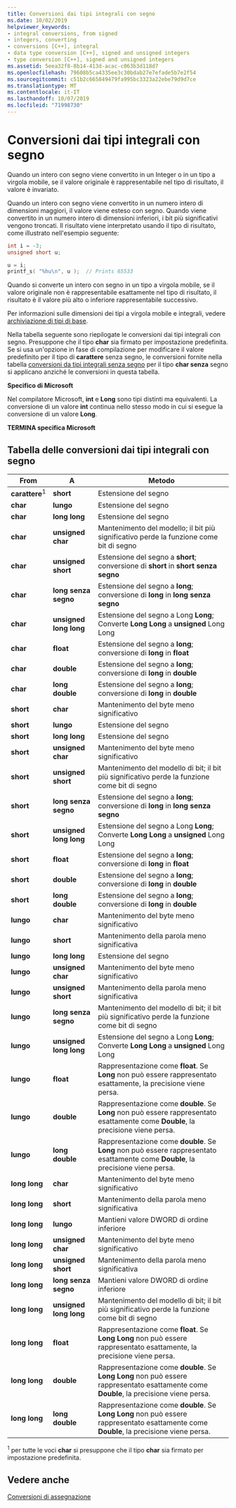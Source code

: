 ```yaml
---
title: Conversioni dai tipi integrali con segno
ms.date: 10/02/2019
helpviewer_keywords:
- integral conversions, from signed
- integers, converting
- conversions [C++], integral
- data type conversion [C++], signed and unsigned integers
- type conversion [C++], signed and unsigned integers
ms.assetid: 5eea32f8-8b14-413d-acac-c063b3d118d7
ms.openlocfilehash: 79608b5ca4335ee3c30bdab27e7efade5b7e2f54
ms.sourcegitcommit: c51b2c665849479fa995bc3323a22ebe79d9d7ce
ms.translationtype: MT
ms.contentlocale: it-IT
ms.lasthandoff: 10/07/2019
ms.locfileid: "71998730"
---
```

# <a name="conversions-from-signed-integral-types"></a>Conversioni dai tipi integrali con segno

Quando un intero con segno viene convertito in un Integer o in un tipo a virgola mobile, se il valore originale è rappresentabile nel tipo di risultato, il valore è invariato.

Quando un intero con segno viene convertito in un numero intero di dimensioni maggiori, il valore viene esteso con segno. Quando viene convertito in un numero intero di dimensioni inferiori, i bit più significativi vengono troncati. Il risultato viene interpretato usando il tipo di risultato, come illustrato nell'esempio seguente:

```C
int i = -3;
unsigned short u;

u = i;
printf_s( "%hu\n", u );  // Prints 65533
```

Quando si converte un intero con segno in un tipo a virgola mobile, se il valore originale non è rappresentabile esattamente nel tipo di risultato, il risultato è il valore più alto o inferiore rappresentabile successivo.

Per informazioni sulle dimensioni dei tipi a virgola mobile e integrali, vedere [archiviazione di tipi di base](../c-language/storage-of-basic-types.md).

Nella tabella seguente sono riepilogate le conversioni dai tipi integrali con segno. Presuppone che il tipo **char** sia firmato per impostazione predefinita. Se si usa un'opzione in fase di compilazione per modificare il valore predefinito per il tipo di **carattere** senza segno, le conversioni fornite nella tabella [conversioni da tipi integrali senza segno](../c-language/conversions-from-unsigned-integral-types.md) per il tipo **char senza** segno si applicano anziché le conversioni in questa tabella.

**Specifico di Microsoft**

Nel compilatore Microsoft, **int** e **Long** sono tipi distinti ma equivalenti. La conversione di un valore **int** continua nello stesso modo in cui si esegue la conversione di un valore **Long**.

**TERMINA specifica Microsoft**

## <a name="table-of-conversions-from-signed-integral-types"></a>Tabella delle conversioni dai tipi integrali con segno

|From|A|Metodo|
|----------|--------|------------|
|**carattere**<sup>1</sup>|**short**|Estensione del segno|
|**char**|**lungo**|Estensione del segno|
|**char**|**long long**|Estensione del segno|
|**char**|**unsigned char**|Mantenimento del modello; il bit più significativo perde la funzione come bit di segno|
|**char**|**unsigned short**|Estensione del segno a **short**; conversione di **short** in **short senza segno**|
|**char**|**long senza segno**|Estensione del segno a **long**; conversione di **long** in **long senza segno**|
|**char**|**unsigned long long**|Estensione del segno a Long **Long**; Converte **Long Long** a **unsigned** Long Long|
|**char**|**float**|Estensione del segno a **long**; conversione di **long** in **float**|
|**char**|**double**|Estensione del segno a **long**; conversione di **long** in **double**|
|**char**|**long double**|Estensione del segno a **long**; conversione di **long** in **double**|
|**short**|**char**|Mantenimento del byte meno significativo|
|**short**|**lungo**|Estensione del segno|
|**short**|**long long**|Estensione del segno|
|**short**|**unsigned char**|Mantenimento del byte meno significativo|
|**short**|**unsigned short**|Mantenimento del modello di bit; il bit più significativo perde la funzione come bit di segno|
|**short**|**long senza segno**|Estensione del segno a **long**; conversione di **long** in **long senza segno**|
|**short**|**unsigned long long**|Estensione del segno a Long **Long**; Converte **Long Long** a **unsigned** Long Long|
|**short**|**float**|Estensione del segno a **long**; conversione di **long** in **float**|
|**short**|**double**|Estensione del segno a **long**; conversione di **long** in **double**|
|**short**|**long double**|Estensione del segno a **long**; conversione di **long** in **double**|
|**lungo**|**char**|Mantenimento del byte meno significativo|
|**lungo**|**short**|Mantenimento della parola meno significativa|
|**lungo**|**long long**|Estensione del segno|
|**lungo**|**unsigned char**|Mantenimento del byte meno significativo|
|**lungo**|**unsigned short**|Mantenimento della parola meno significativa|
|**lungo**|**long senza segno**|Mantenimento del modello di bit; il bit più significativo perde la funzione come bit di segno|
|**lungo**|**unsigned long long**|Estensione del segno a Long **Long**; Converte **Long Long** a **unsigned** Long Long|
|**lungo**|**float**|Rappresentazione come **float**. Se **Long** non può essere rappresentato esattamente, la precisione viene persa.|
|**lungo**|**double**|Rappresentazione come **double**. Se **Long** non può essere rappresentato esattamente come **Double**, la precisione viene persa.|
|**lungo**|**long double**|Rappresentazione come **double**. Se **Long** non può essere rappresentato esattamente come **Double**, la precisione viene persa.|
|**long long**|**char**|Mantenimento del byte meno significativo|
|**long long**|**short**|Mantenimento della parola meno significativa|
|**long long**|**lungo**|Mantieni valore DWORD di ordine inferiore|
|**long long**|**unsigned char**|Mantenimento del byte meno significativo|
|**long long**|**unsigned short**|Mantenimento della parola meno significativa|
|**long long**|**long senza segno**|Mantieni valore DWORD di ordine inferiore|
|**long long**|**unsigned long long**|Mantenimento del modello di bit; il bit più significativo perde la funzione come bit di segno|
|**long long**|**float**|Rappresentazione come **float**. Se **Long Long** non può essere rappresentato esattamente, la precisione viene persa.|
|**long long**|**double**|Rappresentazione come **double**. Se **Long Long** non può essere rappresentato esattamente come **Double**, la precisione viene persa.|
|**long long**|**long double**|Rappresentazione come **double**. Se **Long Long** non può essere rappresentato esattamente come **Double**, la precisione viene persa.|

<sup>1</sup> per tutte le voci **char** si presuppone che il tipo **char** sia firmato per impostazione predefinita.

## <a name="see-also"></a>Vedere anche

[Conversioni di assegnazione](../c-language/assignment-conversions.md)
